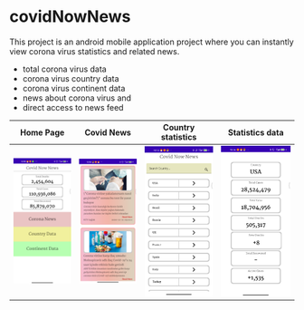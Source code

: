 # covidNowNews
This project is an android mobile application project where you can instantly view corona virus statistics and related news.

- total corona virus data
- corona virus country data
- corona virus continent data
- news about corona virus and
- direct access to news feed


Home Page             |  Covid News          |   Country statistics          |  Statistics data
:-------------------------:|:-------------------------:| :-------------------------:|:-------------------------:
![](https://github.com/ibrahimcls/covidNowNews/blob/master/app/src/main/res/drawable-v24/ss1.png)  |  ![](https://github.com/ibrahimcls/covidNowNews/blob/master/app/src/main/res/drawable-v24/ss2.png) |![](https://github.com/ibrahimcls/covidNowNews/blob/master/app/src/main/res/drawable-v24/ss3.png)  |  ![](https://github.com/ibrahimcls/covidNowNews/blob/master/app/src/main/res/drawable-v24/ss4.png)

